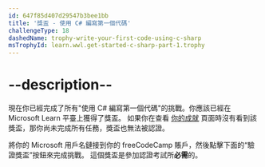 ```yaml
---
id: 647f85d407d29547b3bee1bb
title: '獎盃 - 使用 C# 編寫第一個代碼'
challengeType: 18
dashedName: trophy-write-your-first-code-using-c-sharp
msTrophyId: learn.wwl.get-started-c-sharp-part-1.trophy
---
```


# --description--

現在你已經完成了所有"使用 C# 編寫第一個代碼"的挑戰。你應該已經在 Microsoft Learn 平臺上獲得了獎盃。 如果你在查看 <a href="https://learn.microsoft.com/users/me/achievements#trophies-section" target="_blank" rel="noreferrer">你的成就</a> 頁面時沒有看到該獎盃，那你尚未完成所有任務，獎盃也無法被認證。

將你的 Microsoft 用戶名鏈接到你的 freeCodeCamp 賬戶，然後點擊下面的“驗證獎盃”按鈕來完成挑戰。 這個獎盃是參加認證考試所**必需**的。
